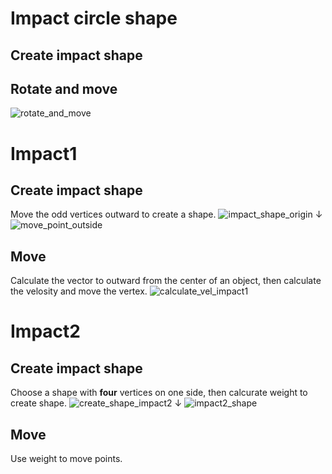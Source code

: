# Impact circle shape
## Create impact shape
## Rotate and move
![rotate_and_move](https://github.com/user-attachments/assets/ae0340a6-59c4-4d95-85af-41d088cb2f23)

# Impact1
## Create impact shape
Move the odd vertices outward to create a shape.
![impact_shape_origin](https://github.com/user-attachments/assets/cde57650-7337-41bb-8566-8c6c89b492ae)
↓
![move_point_outside](https://github.com/user-attachments/assets/e9d4cd63-17fb-4503-8f73-806740806943)

## Move
Calculate the vector to outward from the center of an object, then calculate the velosity and move the vertex.
![calculate_vel_impact1](https://github.com/user-attachments/assets/f16fc8bc-4981-4825-834d-4169dd828b7a)

# Impact2
## Create impact shape
Choose a shape with **four** vertices on one side, then calcurate weight to create shape.
![create_shape_impact2](https://github.com/user-attachments/assets/eb297f1d-5edc-41b4-b563-398dda558b23)
↓
![impact2_shape](https://github.com/user-attachments/assets/fec99dcb-9956-4a0c-bf32-934ba3193741)

## Move
Use weight to move points.
